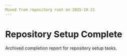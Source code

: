 ```yaml
---
Moved from repository root on 2025-10-21
---
```


# Repository Setup Complete

Archived completion report for repository setup tasks.
